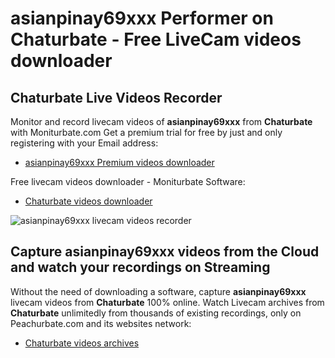 # asianpinay69xxx Performer on Chaturbate - Free LiveCam videos downloader

## Chaturbate Live Videos Recorder

Monitor and record livecam videos of **asianpinay69xxx** from **Chaturbate** with Moniturbate.com
Get a premium trial for free by just and only registering with your Email address:
* [asianpinay69xxx Premium videos downloader](https://moniturbate.com/request-demo-licence-key.html)

Free livecam videos downloader - Moniturbate Software:
* [Chaturbate videos downloader](https://moniturbate.com/moniturbate-download-software.html)

![asianpinay69xxx livecam videos recorder](https://peachurnet.com/templates/moniturbate-software.png)


## Capture asianpinay69xxx videos from the Cloud and watch your recordings on Streaming

Without the need of downloading a software, capture **asianpinay69xxx** livecam videos from **Chaturbate** 100% online.
Watch Livecam archives from **Chaturbate** unlimitedly from thousands of existing recordings, only on Peachurbate.com and its websites network:
* [Chaturbate videos archives](https://peachurnet.com/)